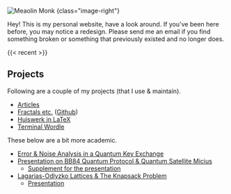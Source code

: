 ![Meaolin Monk](/img/billilama.webp 'Meaolin Monk')
{class="image-right"}

Hey! This is my personal website, have a look around. If you've been
here before, you may notice a redesign.  Please send me an email if
you find something broken or something that previously existed and no
longer does.

{{< recent >}}

## Projects

Following are a couple of my projects (that I use & maintain).

- [Articles](/articles)
- [Fractals etc.][fractal] ([Github][fracgit])
- [Huiswerk in LaTeX][tex]
- [Terminal Wordle][wordle]

These below are a bit more academic.

- [Error & Noise Analysis in a Quantum Key Exchange][QKE]
- [Presentation on BB84 Quantum Protocol & Quantum Satellite Micius][exit]
  - [Supplement for the presentation][exitsup]
- [Lagarias-Odlyzko Lattices & The Knapsack Problem][general]
  - [Presentation][genpres]

[fractal]: https://tashfeen.org/fractalsetc
[fracgit]: https://github.com/simurgh9/fractalsetc
[QKE]: https://hdl.handle.net/20.500.14446/329317
[exit]: https://tashfeen.org/s/7nov2021.pdf
[exitsup]: https://tashfeen.org/s/bb84_supp.pdf
[general]: https://tashfeen.org/s/written_v3.pdf
[genpres]: https://tashfeen.org/s/29mar2023.pdf
[tex]: https://github.com/simurgh9/hw
[wordle]: https://github.com/simurgh9/wordle

